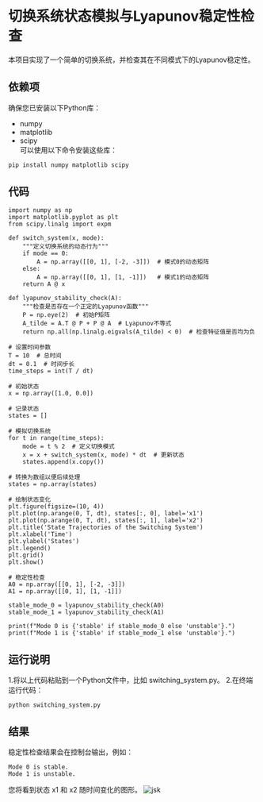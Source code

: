# 切换系统状态模拟与Lyapunov稳定性检查  
本项目实现了一个简单的切换系统，并检查其在不同模式下的Lyapunov稳定性。  
## 依赖项  
确保您已安装以下Python库：  
- numpy  
- matplotlib  
- scipy  
可以使用以下命令安装这些库：  
```bash  
pip install numpy matplotlib scipy
```
## 代码
```
import numpy as np  
import matplotlib.pyplot as plt  
from scipy.linalg import expm  

def switch_system(x, mode):  
    """定义切换系统的动态行为"""  
    if mode == 0:  
        A = np.array([[0, 1], [-2, -3]])  # 模式0的动态矩阵  
    else:  
        A = np.array([[0, 1], [1, -1]])   # 模式1的动态矩阵  
    return A @ x  

def lyapunov_stability_check(A):  
    """检查是否存在一个正定的Lyapunov函数"""  
    P = np.eye(2)  # 初始P矩阵  
    A_tilde = A.T @ P + P @ A  # Lyapunov不等式  
    return np.all(np.linalg.eigvals(A_tilde) < 0)  # 检查特征值是否均为负  

# 设置时间参数  
T = 10  # 总时间  
dt = 0.1  # 时间步长  
time_steps = int(T / dt)  

# 初始状态  
x = np.array([1.0, 0.0])  

# 记录状态  
states = []  

# 模拟切换系统  
for t in range(time_steps):  
    mode = t % 2  # 定义切换模式  
    x = x + switch_system(x, mode) * dt  # 更新状态  
    states.append(x.copy())  

# 转换为数组以便后续处理  
states = np.array(states)  

# 绘制状态变化  
plt.figure(figsize=(10, 4))  
plt.plot(np.arange(0, T, dt), states[:, 0], label='x1')  
plt.plot(np.arange(0, T, dt), states[:, 1], label='x2')  
plt.title('State Trajectories of the Switching System')  
plt.xlabel('Time')  
plt.ylabel('States')  
plt.legend()  
plt.grid()  
plt.show()  

# 稳定性检查  
A0 = np.array([[0, 1], [-2, -3]])  
A1 = np.array([[0, 1], [1, -1]])  

stable_mode_0 = lyapunov_stability_check(A0)  
stable_mode_1 = lyapunov_stability_check(A1)  

print(f"Mode 0 is {'stable' if stable_mode_0 else 'unstable'}.")  
print(f"Mode 1 is {'stable' if stable_mode_1 else 'unstable'}.")  
```  
## 运行说明
1.将以上代码粘贴到一个Python文件中，比如 switching_system.py。
2.在终端运行代码：
```
python switching_system.py  
```
## 结果
稳定性检查结果会在控制台输出，例如：
```
Mode 0 is stable.  
Mode 1 is unstable.  
```
您将看到状态 x1 和 x2 随时间变化的图形。
![jsk](111,jpg)
